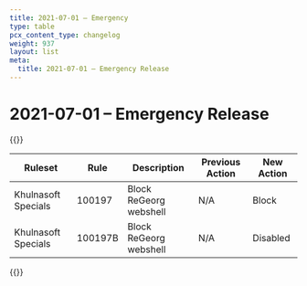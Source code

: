 ```yaml
---
title: 2021-07-01 – Emergency
type: table
pcx_content_type: changelog
weight: 937
layout: list
meta:
  title: 2021-07-01 – Emergency Release
---
```


# 2021-07-01 – Emergency Release

{{<table-wrap>}}
<table style="width: 100%">
  <thead>
    <tr>
      <th>Ruleset</th>
      <th>Rule</th>
      <th>Description</th>
      <th>Previous Action</th>
      <th>New Action</th>
    </tr>
  </thead>
  <tbody>
    <tr>
      <td>Khulnasoft Specials</td>
      <td>100197</td>
      <td>Block ReGeorg webshell</td>
      <td>N/A</td>
      <td>Block</td>
    </tr>
    <tr>
      <td>Khulnasoft Specials</td>
      <td>100197B</td>
      <td>Block ReGeorg webshell</td>
      <td>N/A</td>
      <td>Disabled</td>
    </tr>
  </tbody>
</table>
{{</table-wrap>}}
